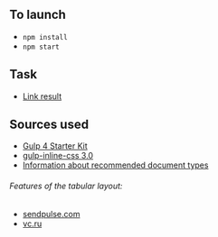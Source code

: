 ## To launch
- `npm install`
- `npm start`

## Task
- [Link result](https://denyszhurbin.github.io/pages/index.html)

## Sources used
- [Gulp 4 Starter Kit](https://github.com/jr-cologne/gulp-starter-kit)
- [gulp-inline-css 3.0](https://www.npmjs.com/package/gulp-inline-css)
- [Information about recommended document types](https://www.campaignmonitor.com/blog/email-marketing/correct-doctype-to-use-in-html-email/#recommend)

###### Features of the tabular layout:
- [sendpulse.com](https://sendpulse.com/ru/blog/html-coding-for-email#samye_populyarnye_pochtovye_platformy)
- [vc.ru](https://vc.ru/design/75639-kak-pravilno-verstat-pisma-rekomendacii-i-trebovaniya-dlya-verstalshchika#csslinks)
